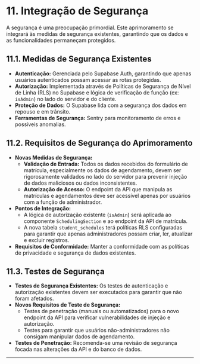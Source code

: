 # 11. Integração de Segurança

A segurança é uma preocupação primordial. Este aprimoramento se integrará às medidas de segurança existentes, garantindo que os dados e as funcionalidades permaneçam protegidos.

## 11.1. Medidas de Segurança Existentes
*   **Autenticação:** Gerenciada pelo Supabase Auth, garantindo que apenas usuários autenticados possam acessar as rotas protegidas.
*   **Autorização:** Implementada através de Políticas de Segurança de Nível de Linha (RLS) no Supabase e lógica de verificação de função (ex: `isAdmin`) no lado do servidor e do cliente.
*   **Proteção de Dados:** O Supabase lida com a segurança dos dados em repouso e em trânsito.
*   **Ferramentas de Segurança:** Sentry para monitoramento de erros e possíveis anomalias.

## 11.2. Requisitos de Segurança do Aprimoramento
*   **Novas Medidas de Segurança:**
    *   **Validação de Entrada:** Todos os dados recebidos do formulário de matrícula, especialmente os dados de agendamento, devem ser rigorosamente validados no lado do servidor para prevenir injeção de dados maliciosos ou dados inconsistentes.
    *   **Autorização de Acesso:** O endpoint da API que manipula as matrículas e agendamentos deve ser acessível apenas por usuários com a função de administrador.
*   **Pontos de Integração:**
    *   A lógica de autorização existente (`isAdmin`) será aplicada ao componente `SchedulingSection` e ao endpoint da API de matrícula.
    *   A nova tabela `student_schedules` terá políticas RLS configuradas para garantir que apenas administradores possam criar, ler, atualizar e excluir registros.
*   **Requisitos de Conformidade:** Manter a conformidade com as políticas de privacidade e segurança de dados existentes.

## 11.3. Testes de Segurança
*   **Testes de Segurança Existentes:** Os testes de autenticação e autorização existentes devem ser executados para garantir que não foram afetados.
*   **Novos Requisitos de Teste de Segurança:**
    *   Testes de penetração (manuais ou automatizados) para o novo endpoint da API para verificar vulnerabilidades de injeção e autorização.
    *   Testes para garantir que usuários não-administradores não consigam manipular dados de agendamento.
*   **Testes de Penetração:** Recomenda-se uma revisão de segurança focada nas alterações da API e do banco de dados.

---